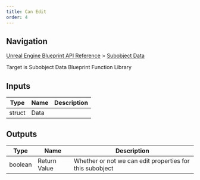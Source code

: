 ```yaml
---
title: Can Edit
order: 4
---
```

## Navigation

[Unreal Engine Blueprint API Reference](https://dev.epicgames.com/documentation/en-us/unreal-engine/BlueprintAPI) > [Subobject Data](https://dev.epicgames.com/documentation/en-us/unreal-engine/BlueprintAPI/SubobjectData)

Target is Subobject Data Blueprint Function Library

## Inputs

| Type | Name | Description |
| --- | --- | --- |
| struct | Data |  |

## Outputs

| Type | Name | Description |
| --- | --- | --- |
| boolean | Return Value | Whether or not we can edit properties for this subobject |
